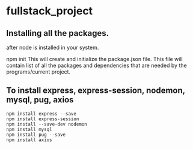 # fullstack_project

Installing all the packages.
---------------------------
after node is installed in your system.

npm init
    This will create and initialize the package.json file.
    This file will contain list of all the packages and dependencies that are needed by the programs/current project. 

To install express, express-session, nodemon, mysql, pug, axios
--------------------------------------
    npm install express --save
    npm install express-session
    npm install --save-dev nodemon
    npm install mysql
    npm install pug --save
    npm install axios
